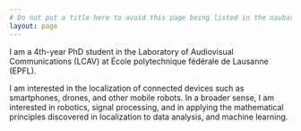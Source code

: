 ```yaml
---
# Do not put a title here to avoid this page being listed in the navbar.
layout: page
---
```

 
I am a 4th-year PhD student in the Laboratory of Audiovisual Communications (LCAV) at École polytechnique fédérale de Lausanne (EPFL). 

I am interested in the localization of connected devices such as smartphones, drones, and other mobile robots. In a broader sense, I am interested in robotics, signal processing, and in applying the mathematical principles discovered in localization to data analysis, and machine learning.

